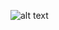 ![alt text](https://media.licdn.com/dms/image/D4E22AQGsXgpzbTnN6Q/feedshare-shrink_1280/0/1713540851298?e=1716422400&v=beta&t=ciqfSnhIMvPu-JNii02FU-mI_bxHQMfhkHg82YR51oQ)

